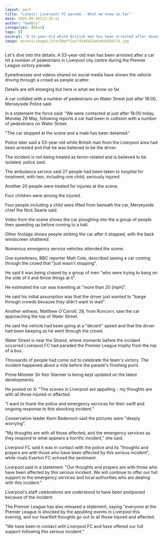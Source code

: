 ```yaml
---
layout: post
title: "Latest: Liverpool FC parade - What we know so far"
date: 2025-05-26T22:25:11
author: "badely"
categories: [News]
tags: []
excerpt: "A 53-year-old white British man has been arrested after dozens of people were hit by a car."
image: assets/images/2fac50eff2ac742d4422a6a9a3584174.jpg
---
```


Let's dive into the details: A 53-year-old man has been arrested after a car hit a number of pedestrians in Liverpool city centre during the Premier League victory parade.

Eyewitnesses and videos shared on social media have shown the vehicle driving through a crowd as people scatter.

Details are still emerging but here is what we know so far. 

A car collided with a number of pedestrians on Water Street just after 18:00,  Merseyside Police said.

In a statement the force said: "We were contacted at just after 18:00 today, Monday 26 May, following reports a car had been in collision with a number of pedestrians on Water Street.

"The car stopped at the scene and a male has been detained."

Police later said a 53-year-old white British man from the Liverpool area had been arrested and that he was believed to be the driver. 

The incident is not being treated as terror-related and is believed to be isolated, police said.

The ambulance service said 27 people had been taken to hospital for treatment, with two, including one child, seriously injured.

Another 20 people were treated for injuries at the scene.

Four children were among the injured.

Four people including a child were lifted from beneath the car, Merseyside chief fire  Nick Searle said.

Video from the scene shows the car ploughing into the a group of people then speeding up before coming to a halt.

Other footage shows people striking the car after it stopped, with the back windscreen shattered.

Numerous emergency service vehicles attended the scene.

One eyewitness, BBC reporter Matt Cole, described seeing a car coming through the crowd that "just wasn't stopping". 

He said it was being chased by a group of men "who were trying to bang on the side of it and throw things at it".

He estimated the car was travelling at "more than 20 [mph]".

He said his initial assumption was that the driver just wanted to "barge through crowds because they didn't want to wait".

Another witness, Matthew O'Carroll, 28, from Runcorn, saw the car approaching the top of Water Street.

He said the vehicle had been going at a "decent" speed and that the driver had been beeping as he went through the crowd.

Water Street is near the Strand, where moments before the incident occurred Liverpool FC had paraded the Premier League trophy from the top of a bus.

Thousands of people had come out to celebrate the team's victory. The incident happened about a mile before the parade's finishing point.

Prime Minister Sir Keir Starmer is being kept updated on the latest developments.

He posted on X: "The scenes in Liverpool are appalling - my thoughts are with all those injured or affected.

"I want to thank the police and emergency services for their swift and ongoing response to this shocking incident."

Conservative leader Kemi Badenoch said the pictures were "deeply worrying". 

"My thoughts are with all those affected, and the emergency services as they respond to what appears a horrific incident," she said.

Liverpool FC said it was in contact with the police and its "thoughts and prayers are with those who have been affected by this serious incident", while rivals Everton FC echoed the sentiment.

Liverpool said in a statement: "Our thoughts and prayers are with those who have been affected by this serious incident. We will continue to offer our full support to the emergency services and local authorities who are dealing with this incident."

Liverpool's staff celebrations are understood to have been postponed because of the incident.

The Premier League has also released a statement, saying "everyone at the Premier League is shocked by the appalling events in Liverpool this evening, and our heartfelt thoughts go out to all those injured and affected.

"We have been in contact with Liverpool FC and have offered our full support following this serious incident."

